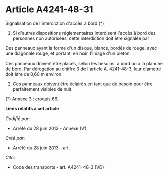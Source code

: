 # Article A4241-48-31

Signalisation de l'interdiction d'accès à bord (*) 

1. Si d'autres dispositions réglementaires interdisent l'accès à bord des personnes non autorisées, cette interdiction doit
être signalée par : 

Des panneaux ayant la forme d'un disque, blancs, bordés de rouge, avec une diagonale rouge, et portant, en noir, l'image d'un
piéton. 

Ces panneaux doivent être placés, selon les besoins, à bord ou à la planche de bord. Par dérogation au chiffre 3 de l'article
A. 4241-48-3, leur diamètre doit être de 0,60 m environ. 

2. Ces panneaux doivent être éclairés en tant que de besoin pour être parfaitement visibles de nuit. 

(*) Annexe 3 : croquis 66.

**Liens relatifs à cet article**

_Codifié par_:

  - Arrêté du 28 juin 2013 -  Annexe (V)

_Créé par_:

  - Arrêté du 28 juin 2013 - art.

_Cite_:

  - Code des transports - art. A4241-48-3 (VD)
